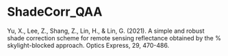# ShadeCorr_QAA
Yu, X., Lee, Z., Shang, Z., Lin, H., & Lin, G. (2021). A simple and robust shade correction scheme for remote sensing reflectance obtained by the 
           % skylight-blocked approach. Optics Express, 29, 470-486.
